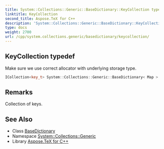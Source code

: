 ```yaml
---
title: System::Collections::Generic::BaseDictionary::KeyCollection typedef
linktitle: KeyCollection
second_title: Aspose.TeX for C++
description: 'System::Collections::Generic::BaseDictionary::KeyCollection typedef. Make sure we use correct allocator with underlying storage type in C++.'
type: docs
weight: 2700
url: /cpp/system.collections.generic/basedictionary/keycollection/
---
```

## KeyCollection typedef


Make sure we use correct allocator with underlying storage type.

```cpp
ICollection<key_t> System::Collections::Generic::BaseDictionary< Map >::KeyCollection
```

## Remarks


Collection of keys. 
## See Also

* Class [BaseDictionary](../)
* Namespace [System::Collections::Generic](../../)
* Library [Aspose.TeX for C++](../../../)
